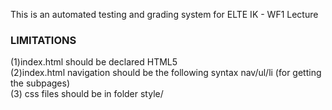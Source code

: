 This is an automated testing and grading system for ELTE IK - WF1 Lecture

### LIMITATIONS ###

(1)index.html should be declared HTML5 <br/>
(2)index.html navigation should be the following syntax nav/ul/li (for getting the subpages) <br/>
(3) css files should be in folder style/ <br/> 
